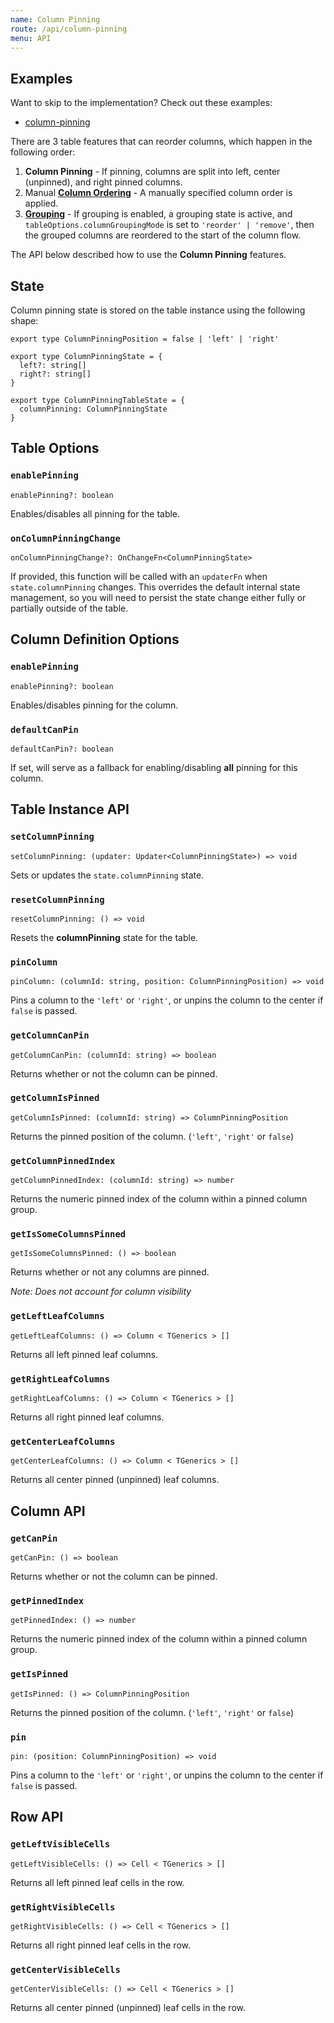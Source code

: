```yaml
---
name: Column Pinning
route: /api/column-pinning
menu: API
---
```


## Examples

Want to skip to the implementation? Check out these examples:

- [column-pinning](../examples/column-pinning)

There are 3 table features that can reorder columns, which happen in the following order:

1. **Column Pinning** - If pinning, columns are split into left, center (unpinned), and right pinned columns.
2. Manual [**Column Ordering**](../column-ordering) - A manually specified column order is applied.
3. [**Grouping**](../grouping) - If grouping is enabled, a grouping state is active, and `tableOptions.columnGroupingMode` is set to `'reorder' | 'remove'`, then the grouped columns are reordered to the start of the column flow.

The API below described how to use the **Column Pinning** features.

## State

Column pinning state is stored on the table instance using the following shape:

```tsx
export type ColumnPinningPosition = false | 'left' | 'right'

export type ColumnPinningState = {
  left?: string[]
  right?: string[]
}

export type ColumnPinningTableState = {
  columnPinning: ColumnPinningState
}
```

## Table Options

### `enablePinning`

```tsx
enablePinning?: boolean
```

Enables/disables all pinning for the table.

### `onColumnPinningChange`

```tsx
onColumnPinningChange?: OnChangeFn<ColumnPinningState>
```

If provided, this function will be called with an `updaterFn` when `state.columnPinning` changes. This overrides the default internal state management, so you will need to persist the state change either fully or partially outside of the table.

## Column Definition Options

### `enablePinning`

```tsx
enablePinning?: boolean
```

Enables/disables pinning for the column.

### `defaultCanPin`

```tsx
defaultCanPin?: boolean
```

If set, will serve as a fallback for enabling/disabling **all** pinning for this column.

## Table Instance API

### `setColumnPinning`

```tsx
setColumnPinning: (updater: Updater<ColumnPinningState>) => void
```

Sets or updates the `state.columnPinning` state.

### `resetColumnPinning`

```tsx
resetColumnPinning: () => void
```

Resets the **columnPinning** state for the table.

### `pinColumn`

```tsx
pinColumn: (columnId: string, position: ColumnPinningPosition) => void
```

Pins a column to the `'left'` or `'right'`, or unpins the column to the center if `false` is passed.

### `getColumnCanPin`

```tsx
getColumnCanPin: (columnId: string) => boolean
```

Returns whether or not the column can be pinned.

### `getColumnIsPinned`

```tsx
getColumnIsPinned: (columnId: string) => ColumnPinningPosition
```

Returns the pinned position of the column. (`'left'`, `'right'` or `false`)

### `getColumnPinnedIndex`

```tsx
getColumnPinnedIndex: (columnId: string) => number
```

Returns the numeric pinned index of the column within a pinned column group.

### `getIsSomeColumnsPinned`

```tsx
getIsSomeColumnsPinned: () => boolean
```

Returns whether or not any columns are pinned.

_Note: Does not account for column visibility_

### `getLeftLeafColumns`

```tsx
getLeftLeafColumns: () => Column < TGenerics > []
```

Returns all left pinned leaf columns.

### `getRightLeafColumns`

```tsx
getRightLeafColumns: () => Column < TGenerics > []
```

Returns all right pinned leaf columns.

### `getCenterLeafColumns`

```tsx
getCenterLeafColumns: () => Column < TGenerics > []
```

Returns all center pinned (unpinned) leaf columns.

## Column API

### `getCanPin`

```tsx
getCanPin: () => boolean
```

Returns whether or not the column can be pinned.

### `getPinnedIndex`

```tsx
getPinnedIndex: () => number
```

Returns the numeric pinned index of the column within a pinned column group.

### `getIsPinned`

```tsx
getIsPinned: () => ColumnPinningPosition
```

Returns the pinned position of the column. (`'left'`, `'right'` or `false`)

### `pin`

```tsx
pin: (position: ColumnPinningPosition) => void
```

Pins a column to the `'left'` or `'right'`, or unpins the column to the center if `false` is passed.

## Row API

### `getLeftVisibleCells`

```tsx
getLeftVisibleCells: () => Cell < TGenerics > []
```

Returns all left pinned leaf cells in the row.

### `getRightVisibleCells`

```tsx
getRightVisibleCells: () => Cell < TGenerics > []
```

Returns all right pinned leaf cells in the row.

### `getCenterVisibleCells`

```tsx
getCenterVisibleCells: () => Cell < TGenerics > []
```

Returns all center pinned (unpinned) leaf cells in the row.
